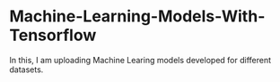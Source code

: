 # Machine-Learning-Models-With-Tensorflow
In this, I am uploading Machine Learing models developed for different datasets.  
